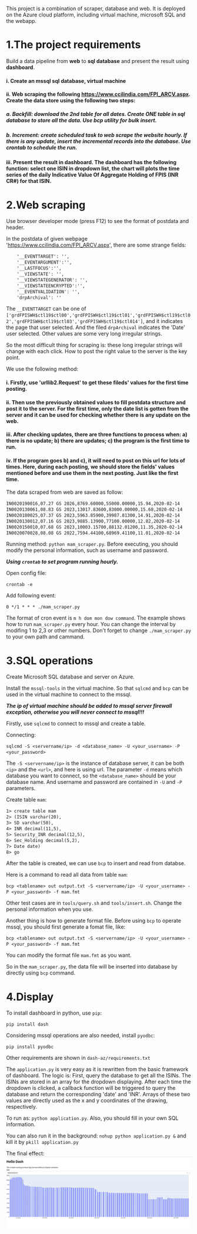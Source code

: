 This project is a combination of scraper, database and web. It is deployed on the Azure cloud platform, including virtual machine, microsoft SQL and the webapp.

# 1.The project requirements

Build a data pipeline from **web** to **sql database** and present the result using **dashboard**.

#### i. Create an mssql sql database, virtual machine

#### ii. Web scraping the following https://www.ccilindia.com/FPI_ARCV.aspx. Create the data store using the following two steps:

##### a. Backfill: download the 2nd table for all dates. Create **ONE** table in sql database to store all the data. Use **bcp utility** for bulk insert. 

##### b. Increment: create scheduled task to web scrape the website hourly. If there is any update, insert the incremental records into the database. Use **crontab** to schedule the run.

#### iii. Present the result in **dashboard**. The dashboard has the following function: select one ISIN in dropdown list, the chart will plots the time series of the daily Indicative Value Of Aggregate Holding of FPIS (INR CR#) for that ISIN.

# 2.Web scraping

Use browser developer mode (press F12) to see the format of postdata and header.

In the postdata of given webpage 'https://www.ccilindia.com/FPI_ARCV.aspx', there are some strange fields:


```
    '__EVENTTARGET': '',
    '__EVENTARGUMENT':'', 
    '__LASTFOCUS':'', 
    '__VIEWSTATE': '',
    '__VIEWSTATEGENERATOR': '',
    '__VIEWSTATEENCRYPTED':'', 
    '__EVENTVALIDATION': '',
    'drpArchival': ''
```

The `__EVENTTARGET` can be one of `['grdFPISWH$ctl19$ctl00','grdFPISWH$ctl19$ctl01','grdFPISWH$ctl19$ctl02','grdFPISWH$ctl19$ctl03','grdFPISWH$ctl19$ctl014']`, and it indicates the page that user selected. And the filed `drpArchival` indicates the 'Date' user selected. Other values are some very long irregular strings.

So the most difficult thing for scraping is: these long irregular strings will change with each click. How to post the right value to the server is the key point.

We use the following method:

#### i. Firstly, use 'urllib2.Request' to get these fileds' values for the first time posting.
#### ii. Then use the previously obtained values to fill postdata structure and post it to the server. For the first time, only the date list is gotten from the server and it can be used for checking whether there is any update on the web.
#### iii. After checking updates, there are three functions to process when: a) there is no update; b) there are updates; c) the program is the first time to run.
#### iv. If the program goes b) and c), it will need to post on this url for lots of times. Here, during each posting, we should store the fields' values mentioned before and use them in the next posting. Just like the first time.

The data scraped from web are saved as follow:

```
IN0020190016,07.27 GS 2026,8769.60000,55000.00000,15.94,2020-02-14
IN0020130061,08.83 GS 2023,13017.83600,83000.00000,15.68,2020-02-14
IN0020180025,07.37 GS 2023,5963.85900,39987.81300,14.91,2020-02-14
IN0020130012,07.16 GS 2023,9885.13900,77100.00000,12.82,2020-02-14
IN0020150010,07.68 GS 2023,10003.15700,88132.01200,11.35,2020-02-14
IN0020070028,08.08 GS 2022,7594.44100,68969.41100,11.01,2020-02-14
```

Running method: `python mam_scraper.py`. Before executing, you should modify the personal information, such as username and password.

***Using `crontab` to set program running hourly.***

Open config file:

```
crontab -e
```

Add following event:

```
0 */1 * * * ./mam_scraper.py
```

The format of cron event is `m h dom mon dow command`. The example shows how to run `mam_scraper.py` every hour. You can change the interval by modifing 1 to 2,3 or other numbers. Don't forget to change `./mam_scraper.py` to your own path and cammand.

# 3.SQL operations

Create Microsoft SQL database and server on Azure.

Install the `mssql-tools` in the virtual machine. So that `sqlcmd` and `bcp` can be used in the virtual machine to connect to the mssql.

***The ip of virtual machine should be added to mssql server firewall exception, otherwise you will never connect to mssql!!!***

Firstly, use `sqlcmd` to connect to mssql and create a table.

Connecting:

```
sqlcmd -S <servername/ip> -d <database_name> -U <your_username> -P <your_password>
```

The `-S <servername/ip>` is the instance of database server, it can be both `<ip>` and the `<url>`, and here is using url. The parameter `-d` means which database you want to connect, so the `<database_name>` should be your database name. And username and password are contained in `-U` and `-P` parameters.

Create table `mam`:
```
1> create table mam
2> (ISIN varchar(20),
3> SD varchar(50),
4> INR decimal(11,5),
5> Security_INR decimal(12,5),
6> Sec_Holding decimal(5,2),
7> Date date)
8> go
```

After the table is created, we can use `bcp` to insert and read from databse.

Here is a command to read all data from table `mam`:


```
bcp <tablename> out output.txt -S <servername/ip> -U <your_username> -P <your_password> -f mam.fmt

```

Other test cases are in `tools/query.sh` and `tools/insert.sh`. Change the personal information when you use.

Another thing is how to generate format file. Before using `bcp` to operate mssql, you should first generate a fomat file, like:

```
bcp <tablename> out output.txt -S <servername/ip> -U <your_username> -P <your_password> -f mam.fmt
```

You can modify the format file `mam.fmt` as you want.

So in the `mam_scraper.py`, the data file will be inserted into database by directly using `bcp` command.

# 4.Display

To install dashboard in python, use `pip`:

```
pip install dash
```

Considering mssql operations are also needed, install `pyodbc`:


```
pip install pyodbc
```

Other requirements are shown in `dash-az/requirements.txt`

The `application.py` is very easy as it is rewritten from the basic framework of dashboard. The logic is: First, query the database to get all the ISINs. The ISINs are stored in an array for the dropdown displaying. After each time the dropdown is clicked, a callback function will be triggered to query the database and return the corresponding 'date' and 'INR'. Arrays of these two values are directly used as the x and y coordinates of the drawing, respectively.

To run as: `python application.py`. Also, you should fill in your own SQL information.

You can also run it in the background: `nohup python application.py &` and kill it by `pkill application.py`

The final effect:
![dashboard display](https://github.com/desp0828/mam_project/blob/master/screenshot/display.png)

